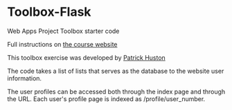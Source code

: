 # Toolbox-Flask
Web Apps Project Toolbox starter code

Full instructions on [the course website](https://sd17spring.github.io//toolboxes/web-apps/)

This toolbox exercise was developed by [Patrick Huston](https://github.com/phuston)

The code takes a list of lists that serves as the database to the website user information.

The user profiles can be accessed both through the index page and through the URL. Each user's profile page is indexed as /profile/user_number.
